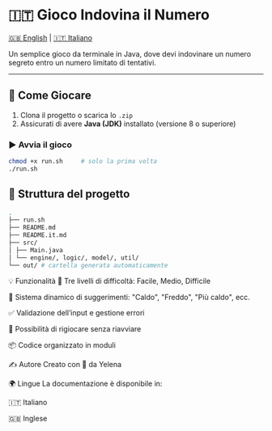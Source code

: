 # 🇮🇹 Gioco Indovina il Numero

[🇬🇧 English](README.md) | [🇮🇹 Italiano](README.it.md)

Un semplice gioco da terminale in Java, dove devi indovinare un numero segreto entro un numero limitato di tentativi.

---

## 🚀 Come Giocare

1. Clona il progetto o scarica lo `.zip`
2. Assicurati di avere **Java (JDK)** installato (versione 8 o superiore)

### ▶️ Avvia il gioco

```bash
chmod +x run.sh     # solo la prima volta
./run.sh
```

## 📁 Struttura del progetto

```bash
.
├── run.sh
├── README.md
├── README.it.md
├── src/
│ ├── Main.java
│ └── engine/, logic/, model/, util/
└── out/ # cartella generata automaticamente

```

💡 Funzionalità
🔢 Tre livelli di difficoltà: Facile, Medio, Difficile

🧠 Sistema dinamico di suggerimenti: "Caldo", "Freddo", "Più caldo", ecc.

✅ Validazione dell’input e gestione errori

🔁 Possibilità di rigiocare senza riavviare

📦 Codice organizzato in moduli

✍️ Autore
Creato con 💛 da Yelena

🌍 Lingue
La documentazione è disponibile in:

🇮🇹 Italiano

🇬🇧 Inglese

